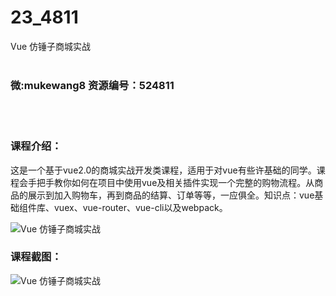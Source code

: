 # 23_4811
Vue 仿锤子商城实战
<br/></br>
<h3>微:mukewang8 资源编号：524811</h3>
<br/></br>
<h3>课程介绍：</h3>
<p>这是一个基于vue2.0的商城实战开发类课程，适用于对vue有些许基础的同学。课程会手把手教你如何在项目中使用vue及相关插件实现一个完整的购物流程。从商品的展示到加入购物车，再到商品的结算、订单等等，一应俱全。知识点：vue基础组件库、vuex、vue-router、vue-cli以及webpack。</p>
<p><img src="https://www.ko996.com/wp-content/uploads/img/2019/03/4-9-300x188.png" alt="Vue 仿锤子商城实战"></p>
<h3>课程截图：</h3>
<p><img src="https://www.ko996.com/wp-content/uploads/img/2019/03/1-18.png" alt="Vue 仿锤子商城实战"></p>
